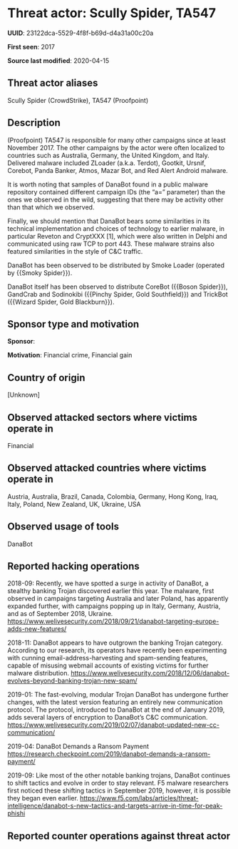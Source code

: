 # Threat actor: Scully Spider, TA547

**UUID**: 23122dca-5529-4f8f-b69d-d4a31a00c20a

**First seen**: 2017

**Source last modified**: 2020-04-15

## Threat actor aliases

Scully Spider (CrowdStrike), TA547 (Proofpoint)

## Description

(Proofpoint) TA547 is responsible for many other campaigns since at least November 2017. The other campaigns by the actor were often localized to countries such as Australia, Germany, the United Kingdom, and Italy. Delivered malware included ZLoader (a.k.a. Terdot), Gootkit, Ursnif, Corebot, Panda Banker, Atmos, Mazar Bot, and Red Alert Android malware.

It is worth noting that samples of DanaBot found in a public malware repository contained different campaign IDs (the “a=” parameter) than the ones we observed in the wild, suggesting that there may be activity other than that which we observed.

Finally, we should mention that DanaBot bears some similarities in its technical implementation and choices of technology to earlier malware, in particular Reveton and CryptXXX [1], which were also written in Delphi and communicated using raw TCP to port 443. These malware strains also featured similarities in the style of C&C traffic.

DanaBot has been observed to be distributed by Smoke Loader (operated by {{Smoky Spider}}).

DanaBot itself has been observed to distribute CoreBot ({{Boson Spider}}), GandCrab and Sodinokibi ({{Pinchy Spider, Gold Southfield}}) and TrickBot ({{Wizard Spider, Gold Blackburn}}).

## Sponsor type and motivation

**Sponsor**: 

**Motivation**: Financial crime, Financial gain


## Country of origin

[Unknown]

## Observed attacked sectors where victims operate in

Financial

## Observed attacked countries where victims operate in

Austria, Australia, Brazil, Canada, Colombia, Germany, Hong Kong, Iraq, Italy, Poland, New Zealand, UK, Ukraine, USA

## Observed usage of tools

DanaBot

## Reported hacking operations

2018-09: Recently, we have spotted a surge in activity of DanaBot, a stealthy banking Trojan discovered earlier this year. The malware, first observed in campaigns targeting Australia and later Poland, has apparently expanded further, with campaigns popping up in Italy, Germany, Austria, and as of September 2018, Ukraine.
https://www.welivesecurity.com/2018/09/21/danabot-targeting-europe-adds-new-features/

2018-11: DanaBot appears to have outgrown the banking Trojan category. According to our research, its operators have recently been experimenting with cunning email-address-harvesting and spam-sending features, capable of misusing webmail accounts of existing victims for further malware distribution.
https://www.welivesecurity.com/2018/12/06/danabot-evolves-beyond-banking-trojan-new-spam/

2019-01: The fast-evolving, modular Trojan DanaBot has undergone further changes, with the latest version featuring an entirely new communication protocol. The protocol, introduced to DanaBot at the end of January 2019, adds several layers of encryption to DanaBot’s C&C communication.
https://www.welivesecurity.com/2019/02/07/danabot-updated-new-cc-communication/

2019-04: DanaBot Demands a Ransom Payment
https://research.checkpoint.com/2019/danabot-demands-a-ransom-payment/

2019-09: Like most of the other notable banking trojans, DanaBot continues to shift tactics and evolve in order to stay relevant. F5 malware researchers first noticed these shifting tactics in September 2019, however, it is possible they began even earlier.
https://www.f5.com/labs/articles/threat-intelligence/danabot-s-new-tactics-and-targets-arrive-in-time-for-peak-phishi

## Reported counter operations against threat actor





